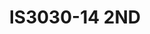 ---
featured: false
title: IS3030-14 2ND
tags:
- Island
width: 30
length: 30
description: "??"
rent: 1
own: 1
obj: "??"
images:
- url: assets/img/booths/IS3030-14-2ND/1.jpg
- url: assets/img/booths/IS3030-14-2ND/2.jpg
- url: assets/img/booths/IS3030-14-2ND/3.jpg
- url: assets/img/booths/IS3030-14-2ND/4.jpg
- url: assets/img/booths/IS3030-14-2ND/5.jpg
- url: assets/img/booths/IS3030-14-2ND/6.jpg
---